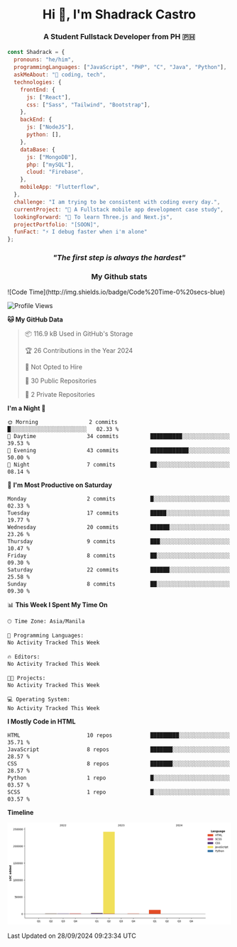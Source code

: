 <h1 align="center">Hi 👋, I'm Shadrack Castro</h1>
<h3 align="center">A Student Fullstack Developer from PH 🇵🇭</h3>

```javascript
const Shadrack = {
  pronouns: "he/him",
  programmingLanguages: ["JavaScript", "PHP", "C", "Java", "Python"],
  askMeAbout: "💬 coding, tech",
  technologies: {
    frontEnd: {
      js: ["React"],
      css: ["Sass", "Tailwind", "Bootstrap"],
    },
    backEnd: {
      js: ["NodeJS"],
      python: [],
    },
    dataBase: {
      js: ["MongoDB"],
      php: ["mySQL"],
      cloud: "Firebase",
    },
    mobileApp: "Flutterflow",
  },
  challenge: "I am trying to be consistent with coding every day.",
  currentProject: "🔭 A Fullstack mobile app development case study",
  lookingForward: "🌱 To learn Three.js and Next.js",
  projectPortfolio: "[SOON]",
  funFact: "⚡ I debug faster when i'm alone"
};

```
<h3 align="center"><em>"The first step is always the hardest"</em></h3>

<h3 align="center">My Github stats</h3>
<!--START_SECTION:waka-->
![Code Time](http://img.shields.io/badge/Code%20Time-0%20secs-blue)

![Profile Views](http://img.shields.io/badge/Profile%20Views-13-blue)

**🐱 My GitHub Data** 

> 📦 116.9 kB Used in GitHub's Storage 
 > 
> 🏆 26 Contributions in the Year 2024
 > 
> 🚫 Not Opted to Hire
 > 
> 📜 30 Public Repositories 
 > 
> 🔑 2 Private Repositories 
 > 
**I'm a Night 🦉** 

```text
🌞 Morning                2 commits           █░░░░░░░░░░░░░░░░░░░░░░░░   02.33 % 
🌆 Daytime                34 commits          ██████████░░░░░░░░░░░░░░░   39.53 % 
🌃 Evening                43 commits          ████████████░░░░░░░░░░░░░   50.00 % 
🌙 Night                  7 commits           ██░░░░░░░░░░░░░░░░░░░░░░░   08.14 % 
```
📅 **I'm Most Productive on Saturday** 

```text
Monday                   2 commits           █░░░░░░░░░░░░░░░░░░░░░░░░   02.33 % 
Tuesday                  17 commits          █████░░░░░░░░░░░░░░░░░░░░   19.77 % 
Wednesday                20 commits          ██████░░░░░░░░░░░░░░░░░░░   23.26 % 
Thursday                 9 commits           ███░░░░░░░░░░░░░░░░░░░░░░   10.47 % 
Friday                   8 commits           ██░░░░░░░░░░░░░░░░░░░░░░░   09.30 % 
Saturday                 22 commits          ██████░░░░░░░░░░░░░░░░░░░   25.58 % 
Sunday                   8 commits           ██░░░░░░░░░░░░░░░░░░░░░░░   09.30 % 
```


📊 **This Week I Spent My Time On** 

```text
🕑︎ Time Zone: Asia/Manila

💬 Programming Languages: 
No Activity Tracked This Week

🔥 Editors: 
No Activity Tracked This Week

🐱‍💻 Projects: 
No Activity Tracked This Week

💻 Operating System: 
No Activity Tracked This Week
```

**I Mostly Code in HTML** 

```text
HTML                     10 repos            █████████░░░░░░░░░░░░░░░░   35.71 % 
JavaScript               8 repos             ███████░░░░░░░░░░░░░░░░░░   28.57 % 
CSS                      8 repos             ███████░░░░░░░░░░░░░░░░░░   28.57 % 
Python                   1 repo              █░░░░░░░░░░░░░░░░░░░░░░░░   03.57 % 
SCSS                     1 repo              █░░░░░░░░░░░░░░░░░░░░░░░░   03.57 % 
```



**Timeline**

![Lines of Code chart](https://raw.githubusercontent.com/0xShad/0xShad/main/assets/bar_graph.png)


 Last Updated on 28/09/2024 09:23:34 UTC
<!--END_SECTION:waka-->
